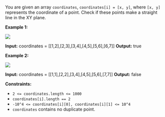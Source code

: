 
You are given an array `coordinates`,  `coordinates[i] = [x, y]`, where  `[x, y]`  represents the coordinate of a point. Check if these points make a straight line in the XY plane.

**Example 1:**

![](https://assets.leetcode.com/uploads/2019/10/15/untitled-diagram-2.jpg)

**Input:** coordinates = [[1,2],[2,3],[3,4],[4,5],[5,6],[6,7]]
**Output:** true

**Example 2:**

**![](https://assets.leetcode.com/uploads/2019/10/09/untitled-diagram-1.jpg)**

**Input:** coordinates = [[1,1],[2,2],[3,4],[4,5],[5,6],[7,7]]
**Output:** false

**Constraints:**

-   `2 <= coordinates.length <= 1000`
-   `coordinates[i].length == 2`
-   `-10^4 <= coordinates[i][0], coordinates[i][1] <= 10^4`
-   `coordinates` contains no duplicate point.